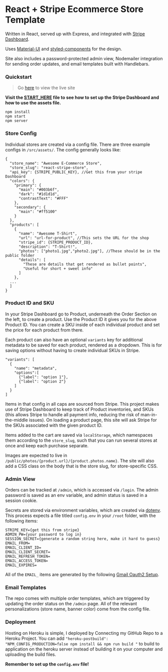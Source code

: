 # React + Stripe Ecommerce Store Template

Written in React, served up with Express, and integrated with [Stripe Dashboard](https://stripe.com/us/payments).

Uses [Material-UI](http://material-ui.com/) and [styled-components](https://www.styled-components.com/) for the design.

Site also includes a password-protected admin view, Nodemailer integration for sending order updates, and email templates built with Handlebars.

### Quickstart

> Go [here](https://react-test-store.herokuapp.com/) to view the live site

**Visit the [START_HERE](https://github.com/Austinmoore1492/React-Store/blob/master/START_HERE.txt) file to see how to set up the Stripe Dashboard and how to use the assets file.**

```
npm install
npm start
npm server
```

### Store Config

Individual stores are created via a config file. There are three example configs in `/src/assets/`. The config generally looks like:

```
{
  "store_name": "Awesome E-Commerce Store",
  "store_slug": "react-stripe-store",
  "api_key": {STRIPE_PUBLIC_KEY}, //Get this from your stripe Dashboard
  "colors": {
    "primary": {
      "main": "#003b6f",
      "dark": "#1d1d1d",
      "contrastText": "#FFF"
    },
    "secondary": {
      "main": "#ff5100"
    }
  },
  "products": [
    {
      "name": "Awesome T-Shirt",
      "url": "url-for-product", //This sets the URL for the shop
      "stripe_id": {STRIPE_PRODUCT_ID},
      "description": "T-Shirt!",
      "photos": ["photo1.jpg","photo2.jpg"], //These should be in the public folder
      "details": [
        "These are details that get rendered as bullet points",
        "Useful for short + sweet info"
      ]
    },
  ...
  ]
}
```

### Product ID and SKU

In your Stripe Dashboard go to Product, underneath the Order Section on the left, to create a product. Use the Product ID it gives you for the above Product ID. You can create a SKU inside of each individual product and set the price for each product from there.

Each product can also have an optional `variants` key for additional metadata to be saved for each product, rendered as a dropdown. This is for saving options without having to create individual SKUs in Stripe.

```
"variants": [
  {
    "name": "metadata",
    "options":[
      {"label": "option 1"},
      {"label": "option 2"}
    ]
  }
]
```

Items in that config in all caps are sourced from Stripe. This project makes use of Stripe Dashboard to keep track of Product inventories, and SKUs (this allows Stripe to handle all payment info, reducing the risk of man-in-the-middle issues). On loading a product page, this site will ask Stripe for the SKUs associated with the given product ID.

Items added to the cart are saved via `localStorage`, which namespaces them according to the `store_slug`, such that you can run several stores at once and keep each purchase separate.

Images are expected to live in `/public/photos/{product.url}/{product.photos.name}`. The site will also add a CSS class on the body that is the store slug, for store-specific CSS.

### Admin View

Orders can be tracked at `/admin`, which is accessed via `/login`. The admin password is saved as an env variable, and admin status is saved in a session cookie.

Secrets are stored via environment variables, which are created via [dotenv](https://www.npmjs.com/package/dotenv). This process expects a file titled `config.env` in your `/root` folder, with the following items:

```
STRIPE_KEY={get this from stripe}
ADMIN_PW={your password to log in}
SESSION_SECRET={generate a random string here, make it hard to guess}
EMAIL_FROM=
EMAIL_CLIENT_ID=
EMAIL_CLIENT_SECRET=
EMAIL_REFRESH_TOKEN=
EMAIL_ACCESS_TOKEN=
EMAIL_EXPIRES=
```

All of the `EMAIL_` items are generated by the following [Gmail Oauth2 Setup](https://stackoverflow.com/a/43202668).

### Email Templates

The repo comes with multiple order templates, which are triggered by updating the order status on the `/admin` page. All of the relevant personalizations (store name, banner color) come from the config file.

### Deployment

Hosting on Heroku is simple, I deployed by Connecting my GitHub Repo to a Heroku Project. You can add
`"heroku-postbuild": "NPM_CONFIG_PRODUCTION=false npm install && npm run build "` to build to application on the heroku server instead of building it on your computer and uploading the build files.

**Remember to set up the `config.env` file!**
